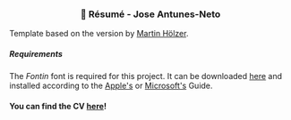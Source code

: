 <h3 align="center">
    📝 Résumé - Jose Antunes-Neto
</h3>

Template based on the version by [Martin Hölzer](https://www.overleaf.com/latex/templates/simple-short-cv/pfrrhrjjpzhv). 

<h5> Requirements
</h5>

The _Fontin_ font is required for this project. It can be downloaded [here](https://www.exljbris.com/fontin.html) and installed according to the [Apple's](https://support.apple.com/guide/font-book/install-and-validate-fonts-fntbk1000/mac) or [Microsoft's](https://support.microsoft.com/en-us/office/add-a-font-b7c5f17c-4426-4b53-967f-455339c564c1) Guide.

<h4>
  You can find the CV <a href="cv.pdf">here</a>!
</h4>